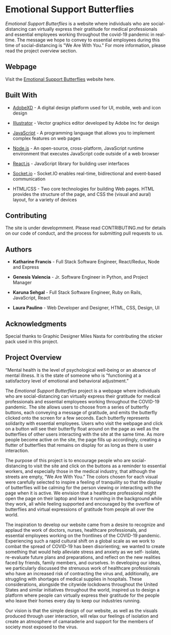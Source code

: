 # Emotional Support Butterflies 

*Emotional Support Butterflies* is a website where individuals who are social-distancing can virtually express their gratitude for medical professionals and essential employees working throughout the covid-19 pandemic in real-time. The message we hope to convey to essential employees during this time of social-distancing is "We Are With You." For more information, please read the project overview section.

## Webpage
Visit the [Emotional Support Butterflies](http://butterflies.herokuapp.com/) website here.

## Built With
* [AdobeXD](https://www.adobe.com/products/xd.html) -
A digital design platform used for UI, mobile, web and icon design
 
* [Illustrator](https://www.adobe.com/products/illustrator.html) - 
Vector graphics editor developed by Adobe Inc for design
 
* [JavaScript](https://www.javascript.com/) - 
A programming language that allows you to implement complex features on web pages
 
* [Node.js](https://nodejs.org/en/about/) - 
An open-source, cross-platform, JavaScript runtime environment that executes JavaScript code outside of a web browser
  
* [React.js](https://reactjs.org/) -
JavaScript library for building user interfaces

* [Socket.io](https://socket.io/) -
Socket.IO enables real-time, bidirectional and event-based communication
 
* HTML/CSS -
Two core technologies for building Web pages. HTML provides the structure of the page, and CSS the (visual and aural) layout, for a variety of devices

## Contributing
The site is under developmment.
Please read CONTRIBUTING.md for details on our code of conduct, and the process for submitting pull requests to us.

## Authors
* **Katharine Francis** -
Full Stack Software Engineer, React/Redux, Node and Express


* **Genesis Valencia** - Jr. Software Engineer in Python, and Project Manager

* **Karuna Sehgal** - Full Stack Software Engineer, Ruby on Rails, JavaScript, React

* **Laura Paulino** - Web Developer and Designer, HTML, CSS, Design, UI 

## Acknowledgments

Special thanks to Graphic Designer Miles Nasta for contributing the sticker pack used in this project.

## Project Overview
“Mental health is the level of psychological well-being or an absence of mental illness. It is the state of someone who is "functioning at a satisfactory level of emotional and behavioral adjustment.”

The *Emotional Support Butterflies* project is a webpage where individuals who are social-distancing can virtually express their gratitude for medical professionals and essential employees working throughout the COVID-19 pandemic. The site allows users to choose from a series of butterfly buttons, each conveying a message of gratitude, and emits the butterfly clicked onto the screen for a few seconds. Each butterfly represents solidarity with essential employees. Users who visit the webpage and click on a button will see their butterfly float around on the page as well as the butterflies of other users interacting with the site at the same time. As more people become active on the site, the page fills up accordingly, creating a flutter of butterflies that remains on display for as long as there is user interaction.


The purpose of this project is to encourage people who are social-distancing to visit the site and click on the buttons as a reminder to essential workers, and especially those in the medical industry, that although the streets are empty, “We Are With You.” The colors chosen for each visual were carefully selected to inspire a feeling of tranquility so that the display of butterflies will be calming for the person viewing or interacting with the page when it is active. We envision that a healthcare professional might open the page on their laptop and leave it running in the background while they work, all while feeling supported and encouraged by the overflow of butterflies and virtual expressions of gratitude from people all over the world.

The inspiration to develop our website came from a desire to recognize and applaud the work of doctors, nurses, healthcare professionals, and essential employees working on the frontlines of the COVID-19 pandemic. Experiencing such a rapid cultural shift on a global scale as we work to combat the spread of COVID-19 has been disorienting; we wanted to create something that would help alleviate stress and anxiety as we self- isolate, re-evaluate future plans and preparations, and reflect on the new realities faced by friends, family members, and ourselves. In developing our ideas, we particularly discussed the strenuous work of healthcare professionals who have an increased risk of contracting the virus and, additionally, are struggling with shortages of medical supplies in hospitals. These considerations, alongside the citywide lockdowns throughout the United States and similar initiatives throughout the world, inspired us to design a platform where people can virtually express their gratitude for the people who leave their homes every day to keep our industries running. 

Our vision is that the simple design of our website, as well as the visuals produced through user interaction, will relax our feelings of isolation and create an atmosphere of camaraderie and support for the members of society most exposed to the virus.


